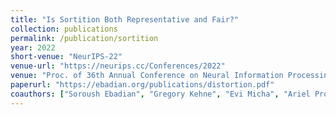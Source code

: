 ```yaml
---
title: "Is Sortition Both Representative and Fair?"
collection: publications
permalink: /publication/sortition
year: 2022
short-venue: "NeurIPS-22"
venue-url: "https://neurips.cc/Conferences/2022"
venue: "Proc. of 36th Annual Conference on Neural Information Processing Systems, 2022. (Forthcoming)"
paperurl: "https://ebadian.org/publications/distortion.pdf"
coauthors: ["Soroush Ebadian", "Gregory Kehne", "Evi Micha", "Ariel Procaccia", "Nisarg Shah"]
---
```

